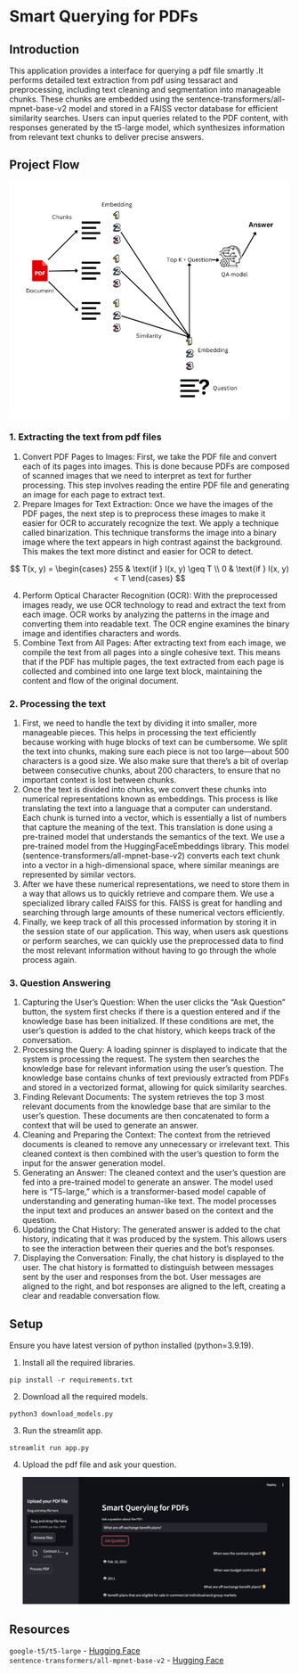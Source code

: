 
# Smart Querying for PDFs

## Introduction

This application provides a interface for querying a pdf file smartly .It performs detailed text extraction from pdf using tessaract and preprocessing, including text cleaning and segmentation into manageable chunks. These chunks are embedded using the sentence-transformers/all-mpnet-base-v2 model and stored in a FAISS vector database for efficient similarity searches. Users can input queries related to the PDF content, with responses generated by the t5-large model, which synthesizes information from relevant text chunks to deliver precise answers. 

## Project Flow
![alt text](assets/image.png)

### 1. Extracting the text from pdf files

1.	Convert PDF Pages to Images:
First, we take the PDF file and convert each of its pages into images. This is done because PDFs are composed of scanned images that we need to interpret as text for further processing. This step involves reading the entire PDF file and generating an image for each page to extract text.
2.	Prepare Images for Text Extraction:
Once we have the images of the PDF pages, the next step is to preprocess these images to make it easier for OCR to accurately recognize the text. 
We apply a technique called binarization. This technique transforms the image into a binary image where the text appears in high contrast against the background. This makes the text more distinct and easier for OCR to detect. 

$$
T(x, y) = 
\begin{cases} 
255 & \text{if } I(x, y) \geq T \\
0 & \text{if } I(x, y) < T
\end{cases}
$$

4.	Perform Optical Character Recognition (OCR):
With the preprocessed images ready, we use OCR technology to read and extract the text from each image. OCR works by analyzing the patterns in the image and converting them into readable text. The OCR engine examines the binary image and identifies characters and words.
5.	Combine Text from All Pages:
After extracting text from each image, we compile the text from all pages into a single cohesive text. This means that if the PDF has multiple pages, the text extracted from each page is collected and combined into one large text block, maintaining the content and flow of the original document.

### 2. Processing the text 
1. First, we need to handle the text by dividing it into smaller, more manageable pieces. This helps in processing the text efficiently because working with huge blocks of text can be cumbersome. We split the text into chunks, making sure each piece is not too large—about 500 characters is a good size. We also make sure that there’s a bit of overlap between consecutive chunks, about 200 characters, to ensure that no important context is lost between chunks.
2. Once the text is divided into chunks, we convert these chunks into numerical representations known as embeddings. This process is like translating the text into a language that a computer can understand. Each chunk is turned into a vector, which is essentially a list of numbers that capture the meaning of the text. This translation is done using a pre-trained model that understands the semantics of the text. We use a pre-trained model from the HuggingFaceEmbeddings library. This model (sentence-transformers/all-mpnet-base-v2) converts each text chunk into a vector in a high-dimensional space, where similar meanings are represented by similar vectors.
3. After we have these numerical representations, we need to store them in a way that allows us to quickly retrieve and compare them. We use a specialized library called FAISS for this. FAISS is great for handling and searching through large amounts of these numerical vectors efficiently.
4. Finally, we keep track of all this processed information by storing it in the session state of our application. This way, when users ask questions or perform searches, we can quickly use the preprocessed data to find the most relevant information without having to go through the whole process again.

### 3. Question Answering 
1.	Capturing the User’s Question:
When the user clicks the “Ask Question” button, the system first checks if there is a question entered and if the knowledge base has been initialized. If these conditions are met, the user’s question is added to the chat history, which keeps track of the conversation.
2.	Processing the Query:
A loading spinner is displayed to indicate that the system is processing the request. The system then searches the knowledge base for relevant information using the user’s question. The knowledge base contains chunks of text previously extracted from PDFs and stored in a vectorized format, allowing for quick similarity searches.
3.	Finding Relevant Documents:
The system retrieves the top 3 most relevant documents from the knowledge base that are similar to the user’s question. These documents are then concatenated to form a context that will be used to generate an answer.
4.	Cleaning and Preparing the Context:
The context from the retrieved documents is cleaned to remove any unnecessary or irrelevant text. This cleaned context is then combined with the user’s question to form the input for the answer generation model.
5.	Generating an Answer:
The cleaned context and the user’s question are fed into a pre-trained model to generate an answer. The model used here is “T5-large,” which is a transformer-based model capable of understanding and generating human-like text. The model processes the input text and produces an answer based on the context and the question.
6.	Updating the Chat History:
The generated answer is added to the chat history, indicating that it was produced by the system. This allows users to see the interaction between their queries and the bot’s responses.
7.	Displaying the Conversation:
Finally, the chat history is displayed to the user. The chat history is formatted to distinguish between messages sent by the user and responses from the bot. User messages are aligned to the right, and bot responses are aligned to the left, creating a clear and readable conversation flow.

## Setup

Ensure you have latest version of python installed (python=3.9.19).

1. Install all the required libraries.
```
pip install -r requirements.txt
```

2. Download all the required models.
```
python3 download_models.py
```

3. Run the streamlit app.
```
streamlit run app.py
```
4. Upload the pdf file and ask your question.


   ![alt text](assets/frontend.png)
## Resources 
```google-t5/t5-large``` - <a href="https://huggingface.co/google-t5/t5-large">Hugging Face<a/> <br>
```sentence-transformers/all-mpnet-base-v2``` - <a href="https://huggingface.co/sentence-transformers/all-mpnet-base-v2">Hugging Face<a/>
